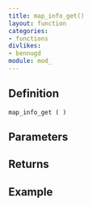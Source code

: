 ```yaml
---
title: map_info_get()
layout: function
categories:
- functions
divlikes:
- bennugd
module: mod_
---
```


## Definition

    map_info_get ( )

## Parameters

## Returns

## Example
